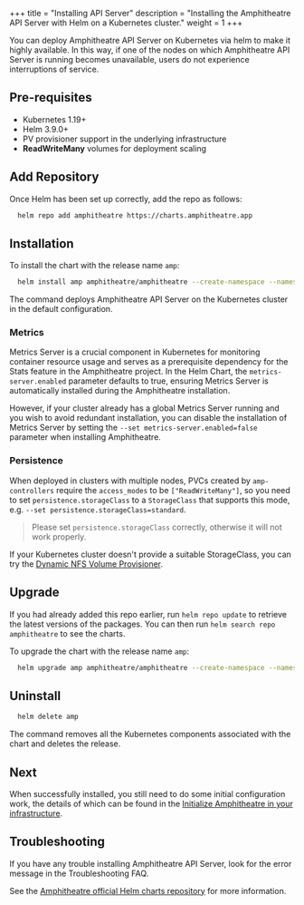 +++
title = "Installing API Server"
description = "Installing the Amphitheatre API Server with Helm on a Kubernetes cluster."
weight = 1
+++

You can deploy Amphitheatre API Server on Kubernetes via helm to make it highly
available. In this way, if one of the nodes on which Amphitheatre API Server is
running becomes unavailable, users do not experience interruptions of service.

## Pre-requisites

- Kubernetes 1.19+
- Helm 3.9.0+
- PV provisioner support in the underlying infrastructure
- **ReadWriteMany** volumes for deployment scaling

## Add Repository

Once Helm has been set up correctly, add the repo as follows:

```sh
  helm repo add amphitheatre https://charts.amphitheatre.app
```

## Installation

To install the chart with the release name `amp`:

```sh
  helm install amp amphitheatre/amphitheatre --create-namespace --namespace=amp-system
```

The command deploys Amphitheatre API Server on the Kubernetes cluster in the
default configuration.

### Metrics

Metrics Server is a crucial component in Kubernetes for monitoring container
resource usage and serves as a prerequisite dependency for the Stats feature in
the Amphitheatre project. In the Helm Chart, the `metrics-server.enabled`
parameter defaults to true, ensuring Metrics Server is automatically installed
during the Amphitheatre installation.

However, if your cluster already has a global Metrics Server running and you
wish to avoid redundant installation, you can disable the installation of
Metrics Server by setting the `--set metrics-server.enabled=false` parameter
when installing Amphitheatre.

### Persistence

When deployed in clusters with multiple nodes, PVCs created by `amp-controllers`
require the `access_modes` to be `["ReadWriteMany"]`, so you need to set `persistence.storageClass`
 to a `StorageClass` that supports this mode, e.g. `--set persistence.storageClass=standard`.

 > Please set `persistence.storageClass` correctly, otherwise it will not work properly.

If your Kubernetes cluster doesn't provide a suitable StorageClass, you
can try the [Dynamic NFS Volume Provisioner](https://github.com/openebs/dynamic-nfs-provisioner).

## Upgrade

If you had already added this repo earlier, run `helm repo update` to retrieve
the latest versions of the packages.  You can then run `helm search repo amphitheatre` to see the charts.

To upgrade the chart with the release name `amp`:

```sh
  helm upgrade amp amphitheatre/amphitheatre --create-namespace --namespace=amp-system
```

## Uninstall

```sh
  helm delete amp
```

The command removes all the Kubernetes components associated with the chart and
deletes the release.

## Next

When successfully installed, you still need to do some initial configuration work,
the details of which can be found in the [Initialize Amphitheatre in your infrastructure](@/installation/configuration.md).

## Troubleshooting

If you have any trouble installing Amphitheatre API Server, look for the error
message in the Troubleshooting FAQ.

See the [Amphitheatre official Helm charts
repository](https://github.com/amphitheatre-app/charts) for more information.
